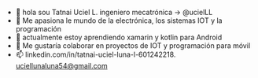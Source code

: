 - 👋 hola sou Tatnai Uciel L. ingeniero mecatrónica -> @ucielLL
- 👀  Me apasiona le mundo de la electrónica, los sistemas IOT y la programación
- 🌱 actualmente estoy aprendiendo xamarin y kotlin para Android
- 💞️ Me gustaría colaborar en proyectos de IOT y programación para móvil 
- 📫 linkedin.com/in/tatnai-uciel-luna-l-601242218. 
     uciellunaluna54@gmail.com 

<!---
ucielLL/ucielLL is a ✨ special ✨ repository because its `README.md` (this file) appears on your GitHub profile.
You can click the Preview link to take a look at your changes.
--->
